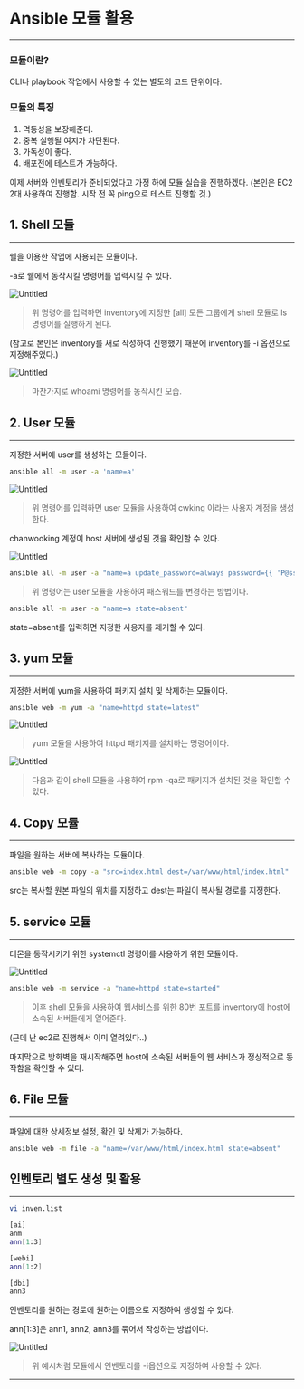 # Ansible 모듈 활용

---

### 모듈이란?

CLI나 playbook 작업에서 사용할 수 있는 별도의 코드 단위이다.

### 모듈의 특징

1. 멱등성을 보장해준다.
2. 중복 실행될 여지가 차단된다.
3. 가독성이 좋다.
4. 배포전에 테스트가 가능하다.

이제 서버와 인벤토리가 준비되었다고 가정 하에 모듈 실습을 진행하겠다.
(본인은 EC2 2대 사용하여 진행함. 시작 전 꼭 ping으로 테스트 진행할 것.)

## 1. Shell 모듈

---

쉘을 이용한 작업에 사용되는 모듈이다.

-a로 쉘에서 동작시킬 명령어를 입력시킬 수 있다.

![Untitled](https://user-images.githubusercontent.com/84123877/182301655-3aa469de-adeb-4199-815d-f75a325853e3.png)

> 위 명령어를 입력하면 inventory에 지정한 [all] 모든 그룹에게 shell 모듈로 ls 명령어를 실행하게 된다.
> 

(참고로 본인은 inventory를 새로 작성하여 진행했기 때문에 inventory를 -i 옵션으로 지정해주었다.)

![Untitled](Ansible%20%E1%84%86%E1%85%A9%E1%84%83%E1%85%B2%E1%86%AF%20%E1%84%92%E1%85%AA%E1%86%AF%E1%84%8B%E1%85%AD%E1%86%BC%201b47ee18606e4d09a230dc3d9dab3de3/Untitled%201.png)

> 마찬가지로 whoami 명령어를 동작시킨 모습.
> 

## 2. User 모듈

---

지정한 서버에 user를 생성하는 모듈이다.

```bash
ansible all -m user -a 'name=a'
```

![Untitled](Ansible%20%E1%84%86%E1%85%A9%E1%84%83%E1%85%B2%E1%86%AF%20%E1%84%92%E1%85%AA%E1%86%AF%E1%84%8B%E1%85%AD%E1%86%BC%201b47ee18606e4d09a230dc3d9dab3de3/Untitled%202.png)

> 위 명령어를 입력하면 user 모듈을 사용하여 cwking 이라는 사용자 계정을 생성한다.
> 

chanwooking 계정이 host 서버에 생성된 것을 확인할 수 있다.

![Untitled](Ansible%20%E1%84%86%E1%85%A9%E1%84%83%E1%85%B2%E1%86%AF%20%E1%84%92%E1%85%AA%E1%86%AF%E1%84%8B%E1%85%AD%E1%86%BC%201b47ee18606e4d09a230dc3d9dab3de3/Untitled%203.png)

```bash
ansible all -m user -a "name=a update_password=always password={{ 'P@ssw0rd' | password_hash('sha512') }}"
```

> 위 명령어는 user 모듈을 사용하여 패스워드를 변경하는 방법이다.
> 

```bash
ansible all -m user -a "name=a state=absent"
```

state=absent를 입력하면 지정한 사용자를 제거할 수 있다.

## 3. yum 모듈

---

지정한 서버에 yum을 사용하여 패키지 설치 및 삭제하는 모듈이다.

```bash
ansible web -m yum -a "name=httpd state=latest"
```

![Untitled](Ansible%20%E1%84%86%E1%85%A9%E1%84%83%E1%85%B2%E1%86%AF%20%E1%84%92%E1%85%AA%E1%86%AF%E1%84%8B%E1%85%AD%E1%86%BC%201b47ee18606e4d09a230dc3d9dab3de3/Untitled%204.png)

> yum 모듈을 사용하여 httpd 패키지를 설치하는 명령어이다.
> 

![Untitled](Ansible%20%E1%84%86%E1%85%A9%E1%84%83%E1%85%B2%E1%86%AF%20%E1%84%92%E1%85%AA%E1%86%AF%E1%84%8B%E1%85%AD%E1%86%BC%201b47ee18606e4d09a230dc3d9dab3de3/Untitled%205.png)

> 다음과 같이 shell 모듈을 사용하여 rpm -qa로 패키지가 설치된 것을 확인할 수 있다.
> 

## 4. Copy 모듈

---

파일을 원하는 서버에 복사하는 모듈이다.

```bash
ansible web -m copy -a "src=index.html dest=/var/www/html/index.html"
```

src는 복사할 원본 파일의 위치를 지정하고 dest는 파일이 복사될 경로를 지정한다.

## 5. service 모듈

---

데몬을 동작시키기 위한 systemctl 명령어를 사용하기 위한 모듈이다.

![Untitled](Ansible%20%E1%84%86%E1%85%A9%E1%84%83%E1%85%B2%E1%86%AF%20%E1%84%92%E1%85%AA%E1%86%AF%E1%84%8B%E1%85%AD%E1%86%BC%201b47ee18606e4d09a230dc3d9dab3de3/Untitled%206.png)

```bash
ansible web -m service -a "name=httpd state=started"
```

> 이후 shell 모듈을 사용하여 웹서비스를 위한 80번 포트를 inventory에 host에 소속된 서버들에게 열어준다.
> 

(근데 난 ec2로 진행해서 이미 열려있다..)

마지막으로 방화벽을 재시작해주면 host에 소속된 서버들의 웹 서비스가 정상적으로 동작함을 확인할 수 있다.

## 6. File 모듈

---

파일에 대한 상세정보 설정, 확인 및 삭제가 가능하다.

```bash
ansible web -m file -a "name=/var/www/html/index.html state=absent"
```

## 인벤토리 별도 생성 및 활용

---

```bash
vi inven.list

[ai]
anm
ann[1:3]

[webi]
ann[1:2]

[dbi]
ann3
```

인벤토리를 원하는 경로에 원하는 이름으로 지정하여 생성할 수 있다.

ann[1:3]은 ann1, ann2, ann3를 묶어서 작성하는 방법이다.

![Untitled](Ansible%20%E1%84%86%E1%85%A9%E1%84%83%E1%85%B2%E1%86%AF%20%E1%84%92%E1%85%AA%E1%86%AF%E1%84%8B%E1%85%AD%E1%86%BC%201b47ee18606e4d09a230dc3d9dab3de3/Untitled%207.png)

> 위 예시처럼 모듈에서 인벤토리를 -i옵션으로 지정하여 사용할 수 있다.
> 

---
